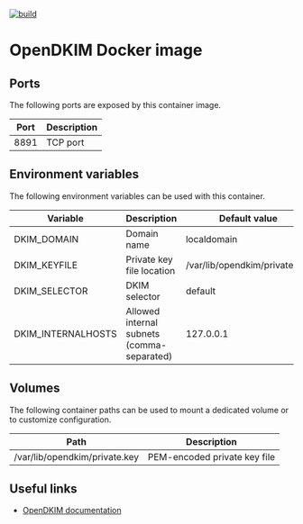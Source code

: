 [![build](https://github.com/fab-infra/docker-opendkim/actions/workflows/build.yml/badge.svg)](https://github.com/fab-infra/docker-opendkim/actions/workflows/build.yml)

# OpenDKIM Docker image

## Ports

The following ports are exposed by this container image.

| Port | Description |
| ---- | ----------- |
| 8891 | TCP port |

## Environment variables

The following environment variables can be used with this container.

| Variable | Description | Default value |
| -------- | ----------- | ------------- |
| DKIM_DOMAIN | Domain name | localdomain |
| DKIM_KEYFILE | Private key file location | /var/lib/opendkim/private.key |
| DKIM_SELECTOR | DKIM selector | default |
| DKIM_INTERNALHOSTS | Allowed internal subnets (comma-separated)| 127.0.0.1 |

## Volumes

The following container paths can be used to mount a dedicated volume or to customize configuration.

| Path | Description |
| ---- | ----------- |
| /var/lib/opendkim/private.key | PEM-encoded private key file |

## Useful links

- [OpenDKIM documentation](http://www.opendkim.org/docs.html)

